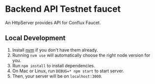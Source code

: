 # Backend API Testnet faucet

An HttpServer provides API for Conflux Faucet.

## Local Development

1. Install [nvm](https://github.com/creationix/nvm#installation) if you don't have them already.
2. Running `nvm use` will automatically choose the right node version for you.
2. Run `npm install` to install dependencies.
3. On Mac or Linux, run `DEBUG=* npm start` to start server.
4. Then, your server will be on `localhost:3000`.
